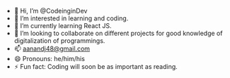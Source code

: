 - 👋 Hi, I’m @CodeinginDev
- 👀 I’m interested in learning and coding.
- 🌱 I’m currently learning React JS.
- 💞️ I’m looking to collaborate on different projects for good knowledge of digitalization of programmings.
- 📫 aanandj48@gmail.com
- 😄 Pronouns: he/him/his
- ⚡ Fun fact: Coding will soon be as important as reading.

<!---
CodeinginDev/CodeinginDev is a ✨ special ✨ repository because its `README.md` (this file) appears on your GitHub profile.
You can click the Preview link to take a look at your changes.
--->
